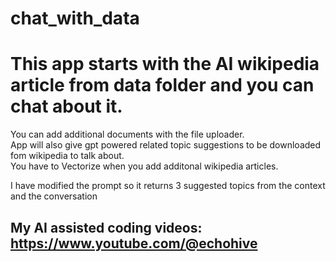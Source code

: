 # chat_with_data

# This app starts with the AI wikipedia article from data folder and you can chat about it.  
You can add additional documents with the file uploader.  
App will also give gpt powered related topic suggestions to be downloaded fom wikipedia to talk about.  
You have to Vectorize when you add additonal wikipedia articles.   
   
I have modified the prompt so it returns 3 suggested topics from the context and the conversation



## My AI assisted coding videos: https://www.youtube.com/@echohive
